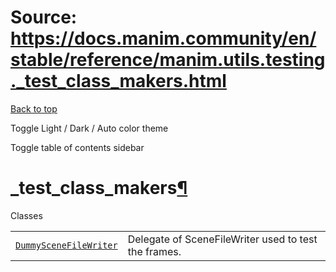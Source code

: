 # Source: https://docs.manim.community/en/stable/reference/manim.utils.testing._test_class_makers.html

[Back to top](#)

Toggle Light / Dark / Auto color theme

Toggle table of contents sidebar

\_test\_class\_makers[¶](#module-manim.utils.testing._test_class_makers "Link to this heading")
===============================================================================================

Classes

|  |  |
| --- | --- |
| [`DummySceneFileWriter`](manim.utils.testing._test_class_makers.DummySceneFileWriter.html#manim.utils.testing._test_class_makers.DummySceneFileWriter "manim.utils.testing._test_class_makers.DummySceneFileWriter") | Delegate of SceneFileWriter used to test the frames. |